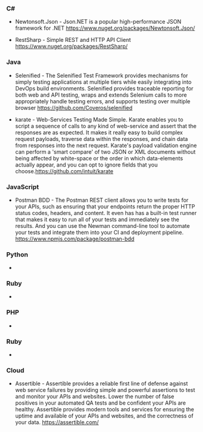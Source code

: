 ### C# 
* Newtonsoft.Json - Json.NET is a popular high-performance JSON framework for .NET https://www.nuget.org/packages/Newtonsoft.Json/

* RestSharp - Simple REST and HTTP API Client https://www.nuget.org/packages/RestSharp/

### Java 
* Selenified - The Selenified Test Framework provides mechanisms for simply testing applications at multiple tiers while easily integrating into DevOps build environments. Selenified provides traceable reporting for both web and API testing, wraps and extends Selenium calls to more appropriately handle testing errors, and supports testing over multiple browser https://github.com/Coveros/selenified

* karate - Web-Services Testing Made Simple. Karate enables you to script a sequence of calls to any kind of web-service and assert that the responses are as expected. It makes it really easy to build complex request payloads, traverse data within the responses, and chain data from responses into the next request. Karate's payload validation engine can perform a 'smart compare' of two JSON or XML documents without being affected by white-space or the order in which data-elements actually appear, and you can opt to ignore fields that you choose.https://github.com/intuit/karate

### JavaScript 
* Postman BDD - The Postman REST client allows you to write tests for your APIs, such as ensuring that your endpoints return the proper HTTP status codes, headers, and content. It even has has a built-in test runner that makes it easy to run all of your tests and immediately see the results. And you can use the Newman command-line tool to automate your tests and integrate them into your CI and deployment pipeline. https://www.npmjs.com/package/postman-bdd

### Python 
*

### Ruby 
*

### PHP 
*

### Ruby 
*

### Cloud
* Assertible - Assertible provides a reliable first line of defense against web service failures by providing simple and powerful assertions to test and monitor your APIs and websites. Lower the number of false positives in your automated QA tests and be confident your APIs are healthy. Assertible provides modern tools and services for ensuring the uptime and available of your APIs and websites, and the correctness of your data. https://assertible.com/
